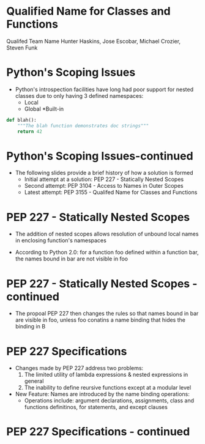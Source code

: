 # Qualified Name for Classes and Functions

 Qualifed Team Name
 Hunter Haskins, Jose Escobar, Michael Crozier, Steven Funk

# Python's Scoping Issues

* Python's introspection facilities have long had poor support for nested classes due to only having 3 defined namespaces:
	* Local
	* Global
	*Built-in

```python
def blah():
	"""The blah function demonstrates doc strings"""
	return 42
```	

# Python's Scoping Issues-continued

* The following slides provide a brief history of how a solution is formed
	* Initial attempt at a solution: PEP 227 - Statically Nested Scopes
	* Second attempt: PEP 3104 - Access to Names in Outer Scopes
	* Latest attempt: PEP 3155 - Qualifed Name for Classes and Functions

# PEP 227 - Statically Nested Scopes
* The addition of nested scopes allows resolution of unbound local names in enclosing function's namespaces

* According to Python 2.0: for a function foo defined within a function bar, the names bound in bar are not visible in foo

# PEP 227 - Statically Nested Scopes - continued

* The propoal PEP 227 then changes the rules so that names bound in bar are visible in foo, unless foo conatins a name binding that hides the binding in B

# PEP 227 Specifications
* Changes made by PEP 227 address two problems:
	1. The limited utility of lambda expressions & nested expressions in general
	2. The inability to define reursive functions except at a modular level
* New Feature: Names are introduced by the name binding operations:
	* Operations include: argument declarations, assignments, class and functions definitinos, for statements, and except clauses

# PEP 227 Specifications - continued
